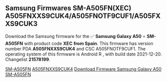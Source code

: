 <h2>Samsung Firmwares SM-A505FN(XEC) A505FNXXS9CUK4/A505FNOTF9CUF1/A505FXXS9CUK3</h2>
Download the Samsung firmware for the ✅ <strong>Samsung Galaxy A50 </strong> ⭐ <strong>SM-A505FN</strong> with product code <strong>XEC</strong> <strong> from Spain</strong>. This firmware has version number PDA <strong>A505FNXXS9CUK4</strong> and CSC A505FNOTF9CUF1. The operating system of this firmware is Android R , with build date 2021-12-20. Changelist <strong>21578199</strong>.


[SM-A505FN](https://samfirm.shop/samsung/model/SM-A505FN)
[A505FNXXS9CUK4](https://samfirm.shop/samsung/pda/A505FNXXS9CUK4)
[Download Firmware Samsung Galaxy A50 SM-A505FN](https://samfirm.shop/samsung/firmware/483577)
